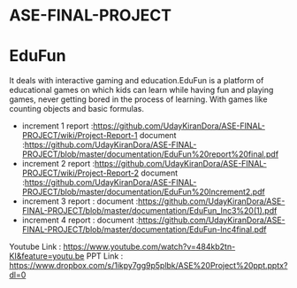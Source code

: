 # ASE-FINAL-PROJECT
<h1> EduFun</h1>
It deals with interactive gaming and  education.EduFun is a platform of educational games on which kids can learn while having fun and playing games, never getting bored in the process of learning. With games like counting objects and basic formulas.


* increment 1 report :https://github.com/UdayKiranDora/ASE-FINAL-PROJECT/wiki/Project-Report-1
            document :https://github.com/UdayKiranDora/ASE-FINAL-PROJECT/blob/master/documentation/EduFun%20report%20final.pdf
* increment 2 report :https://github.com/UdayKiranDora/ASE-FINAL-PROJECT/wiki/Project-Report-2
            document :https://github.com/UdayKiranDora/ASE-FINAL-PROJECT/blob/master/documentation/EduFun%20Increment2.pdf
* increment 3 report :
            document :https://github.com/UdayKiranDora/ASE-FINAL-PROJECT/blob/master/documentation/EduFun_Inc3%20(1).pdf
* increment 4 report :
            document :https://github.com/UdayKiranDora/ASE-FINAL-PROJECT/blob/master/documentation/EduFun-Inc4final.pdf

Youtube Link : https://www.youtube.com/watch?v=484kb2tn-KI&feature=youtu.be
PPT Link     : https://www.dropbox.com/s/1ikpy7gg9p5plbk/ASE%20Project%20ppt.pptx?dl=0


